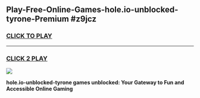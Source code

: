 
## Play-Free-Online-Games-hole.io-unblocked-tyrone-Premium #z9jcz
<h3>
<a href="https://premium.freeplayer.one?title=hole.io-unblocked-tyrone&ref=8M">CLICK TO PLAY</a></h3>
<hr>

<h3>
<a href="https://premium.freeplayer.one?title=hole.io-unblocked-tyrone&ref=8M">CLICK 2 PLAY</a>
  
</h3>

<a href="https://premium.freeplayer.one?title=hole.io-unblocked-tyrone&ref=8M"><img src="https://clearcache.store/games.png"></a>


**hole.io-unblocked-tyrone games unblocked: Your Gateway to Fun and Accessible Online Gaming**
